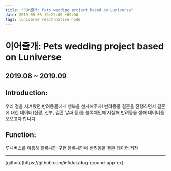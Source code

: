 ```yaml
---
title: "이어줄개: Pets wedding project based on Luniverse"
date: 2019-09-05 19:21:00 +09:00
tags: luniverse react-native node
---
```


# 이어줄개: Pets wedding project based on Luniverse

## 2019.08 ~ 2019.09

## Introduction:
우리 곁을 지켜왔던 반려동물에게 행복을 선사해주자!
반려동물 결혼을 진행하면서 결혼에 대한 데이터(신랑, 신부, 결혼 날짜 등)를 블록체인에 저장해 반려동물 생애 데이터를 모으고자 합니다.

## Function:
루니버스를 이용해 블록체인 구현
블록체인에 반려동물 결혼 데이터 저장
<br />
<hr />[github](https://github.com/infiduk/dog-ground-app-ex)